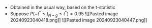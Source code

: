 - Obtained in the usual way, based on the t-statistic
- Suppose $P(-t^* \le t_{N-g} \le t^*) = 0.95$
![[Pasted image 20240923040418.png]]
![[Pasted image 20240923040447.png]]
